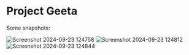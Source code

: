 # Project Geeta

Some snapshots:

![Screenshot 2024-09-23 124758](https://github.com/user-attachments/assets/535217a8-5bc8-4c38-a168-651b249f8866)
![Screenshot 2024-09-23 124812](https://github.com/user-attachments/assets/7327b462-9966-4f1a-a955-a0b256ef04c3)
![Screenshot 2024-09-23 124844](https://github.com/user-attachments/assets/58826dd8-fbf1-4eb0-896b-11fa9d137a67)
